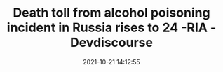 ---
"title": "Death toll from alcohol poisoning incident in Russia rises to 24 -RIA - Devdiscourse"
"date": "2021-10-21 14:12:55"
"feed_name": "GOOGLENEWSINDUSTRIAL"
"feed_website": "https://news.google.com/search?q=industrial%2Bincident&hl=en-US&gl=US&ceid=US:en"
"feed_rss": "https://news.google.com/rss/search?q=industrial%2Bincident&hl=en-US&gl=US&ceid=US:en"
"link": "https://www.devdiscourse.com/article/headlines/1776871-death-toll-from-alcohol-poisoning-incident-in-russia-rises-to-24--ria"
"source": "{'href': 'https://www.devdiscourse.com', 'title': 'Devdiscourse'}"
"file": "_posts/2021-1-1-5f1e76c3e191caf8bd4ecfd5b7810649e4e86d5e.md"
"accident": "1"
"drilling": "0"
"dead": "24"
"injured": "0"
"arrested": "0"
"place": "russia"
"where": "unknown site"
"causes": "alcohol"
"place_uri": "http://en.wikipedia.org/wiki/Russia"
---